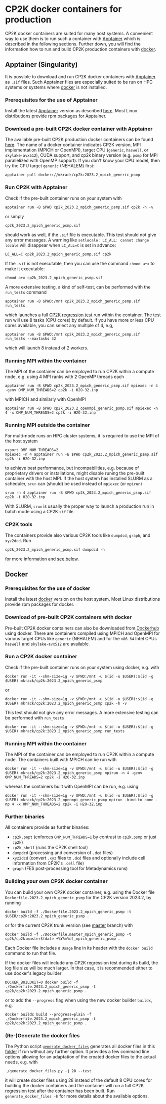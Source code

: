 # CP2K docker containers for production

CP2K docker containers are suited for many host systems. A convenient way to use them is to run such a container with [Apptainer](https://apptainer.org/) which is described in the following sections. Further down, you will find the information how to run and build CP2K production containers with [docker](https://docs.docker.com/).

## Apptainer (Singularity)

It is possible to download and run CP2K docker containers with [Apptainer](https://apptainer.org/) as `.sif` files. Such Apptainer files are especially suited to be run on HPC systems or systems where [docker](https://docs.docker.com/) is not installed.

### Prerequisites for the use of Apptainer

Install the latest [Apptainer](https://apptainer.org/) version as described [here](https://apptainer.org/docs/admin/latest/installation.html#installation-on-linux). Most Linux distributions provide rpm packages for Apptainer.

### Download a pre-built CP2K docker container with Apptainer

The available pre-built CP2K production docker containers can be found [here](https://hub.docker.com/repository/docker/mkrack/cp2k/tags?page=1&ordering=last_updated). The name of a docker container indicates CP2K version, MPI implementation (MPICH or OpenMPI), target CPU (`generic`, `haswell`, or `skylake-avx512`), CUDA support, and cp2k binary version (e.g. `psmp` for MPI parallelized with OpenMP support). If you don't know your CPU model, then try the CPU target `generic` (NEHALEM) first:

```
apptainer pull docker://mkrack/cp2k:2023.2_mpich_generic_psmp
```

### Run CP2K with Apptainer

Check if the pre-built container runs on your system with

```
apptainer run -B $PWD cp2k_2023.2_mpich_generic_psmp.sif cp2k -h -v
```

or simply

```
cp2k_2023.2_mpich_generic_psmp.sif
```

should work as well, if the `.sif` file is executable. This test should not give any error messages. A warning like `setlocale: LC_ALL: cannot change locale` will disappear when `LC_ALL=C` is set in advance:

```
LC_ALL=C cp2k_2023.2_mpich_generic_psmp.sif cp2k
```

If the `.sif` is not executable, then you can use the command `chmod a+x` to make it executable:

```
chmod a+x cp2k_2023.2_mpich_generic_psmp.sif
```

A more extensive testing, a kind of self-test, can be performed with the `run_tests` command

```
apptainer run -B $PWD:/mnt cp2k_2023.2_mpich_generic_psmp.sif run_tests
```

which launches a full [CP2K regression test](https://www.cp2k.org/dev:regtesting/) run within the container. The test run will use 8 tasks (CPU cores) by default. If you have more or less CPU cores available, you can select any multiple of 4, e.g,

```
apptainer run -B $PWD:/mnt cp2k_2023.2_mpich_generic_psmp.sif run_tests --maxtasks 32
```

which will launch 8 instead of 2 workers.

### Running MPI within the container

The MPI of the container can be employed to run CP2K within a compute node, e.g. using 4 MPI ranks with 2 OpenMP threads each

```
apptainer run -B $PWD cp2k_2023.2_mpich_generic_psmp.sif mpiexec -n 4 -genv OMP_NUM_THREADS=2 cp2k -i H2O-32.inp
```

with MPICH and similarly with OpenMPI

```
apptainer run -B $PWD cp2k_2023.2_openmpi_generic_psmp.sif mpiexec -n 4 -x OMP_NUM_THREADS=2 cp2k -i H2O-32.inp
```

### Running MPI outside the container

For multi-node runs on HPC cluster systems, it is required to use the MPI of the host system

```
export OMP_NUM_THREADS=2
mpiexec -n 4 apptainer run -B $PWD cp2k_2023.2_mpich_generic_psmp.sif cp2k -i H2O-32.inp
```

to achieve best performance, but incompabilities, e.g. because of proprietary drivers or installations, might disable runing the pre-built container with the host MPI. If the host system has installed SLURM as a scheduler, `srun` can (should) be used instead of `mpiexec` (or `mpirun`)

```
srun -n 4 apptainer run -B $PWD cp2k_2023.2_mpich_generic_psmp.sif cp2k -i H2O-32.inp
```

With SLURM, `srun` is usually the proper way to launch a production run in batch mode using a CP2K `sif` file.

### CP2K tools

The containers provide also various CP2K tools like `dumpdcd`, `graph`, and `xyz2dcd`. Run

```
cp2k_2023.2_mpich_generic_psmp.sif dumpdcd -h
```

for more information and [see below](#further-binaries).

## Docker

### Prerequisites for the use of docker

Install the latest [docker](https://docs.docker.com/get-docker/) version on the host system. Most Linux distributions provide rpm packages for docker.

### Download of pre-built CP2K containers with docker

Pre-built CP2K docker containers can also be downloaded from [Dockerhub](https://hub.docker.com/r/mkrack/cp2k/tags/) using docker. There are containers compiled using MPICH and OpenMPI for various target CPUs like `generic` (NEHALEM) and for the `x86_64` Intel CPUs `haswell` and `skylake-avx512` are available.

### Run a CP2K docker container

Check if the pre-built container runs on your system using docker, e.g. with

```
docker run -it --shm-size=1g -v $PWD:/mnt -u $(id -u $USER):$(id -g $USER) mkrack/cp2k:2023.2_mpich_generic_psmp
```

or

```
docker run -it --shm-size=1g -v $PWD:/mnt -u $(id -u $USER):$(id -g $USER) mkrack/cp2k:2023.2_mpich_generic_psmp cp2k -h -v
```

This test should not give any error messages. A more extensive testing can be performed with `run_tests`

```
docker run -it --shm-size=1g -v $PWD:/mnt -u $(id -u $USER):$(id -g $USER) mkrack/cp2k:2023.2_mpich_generic_psmp run_tests
```

### Running MPI within the container

The MPI of the container can be employed to run CP2K within a compute node. The containers built with MPICH can be run with

```
docker run -it --shm-size=1g -v $PWD:/mnt -u $(id -u $USER):$(id -g $USER) mkrack/cp2k:2023.2_mpich_generic_psmp mpirun -n 4 -genv OMP_NUM_THREADS=2 cp2k -i H2O-32.inp
```

whereas the containers built with OpenMPI can be run, e.g. using

```
docker run -it --shm-size=1g -v $PWD:/mnt -u $(id -u $USER):$(id -g $USER) mkrack/cp2k:2023.2_openmpi_generic_psmp mpirun -bind-to none -np 4 -x OMP_NUM_THREADS=2 cp2k -i H2O-32.inp
```

### Further binaries

All containers provide as further binaries:

- `cp2k.popt` (enforces `OMP_NUM_THREADS=1` by contrast to `cp2k.psmp` or just `cp2k`)
- `cp2k_shell` (runs the CP2K shell tool)
- `dumpdcd` (processing and conversion of `.dcd` files)
- `xyz2dcd` (convert `.xyz` files to `.dcd` files and optionally include cell information from CP2K's `.cell` file)
- `graph` (FES post-processing tool for Metadynamics runs)

### Building your own CP2K docker container

You can build your own CP2K docker container, e.g. using the Docker file `Dockerfile.2023.2_mpich_generic_psmp` for the CP2K version 2023.2, by running

```
docker build -f ./Dockerfile.2023.2_mpich_generic_psmp -t $USER/cp2k:2023.2_mpich_generic_psmp .
```

or for the current CP2K trunk version (see [master](https://github.com/cp2k/cp2k/tree/master) branch) with

```
docker build -f ./Dockerfile.master_mpich_generic_psmp -t cp2k/cp2k:master$(date +%Y%m%d)_mpich_generic_psmp .
```

Each Docker file includes a `Usage` line in its header with the `docker build` command to run that file.

If the docker files will include any CP2K regression test during its build, the log file size will be much larger. In that case, it is recommended either to use docker's legacy builder

```
DOCKER_BUILDKIT=0 docker build -f ./Dockerfile.2023.2_mpich_generic_psmp -t cp2k/cp2k:2023.2_mpich_generic_psmp .
```

or to add the `--progress` flag when using the new docker builder `buildx`, e.g.

```
docker buildx build --progress=plain -f ./Dockerfile.2023.2_mpich_generic_psmp -t cp2k/cp2k:2023.2_mpich_generic_psmp .
```

### (Re-)Generate the docker files

The Python script [`generate_docker_files`](https://github.com/cp2k/cp2k/tree/master/tools/docker/production/generate_docker_files.py) generates all docker files in this [folder](https://github.com/cp2k/cp2k/tree/master/tools/docker/production/) if run without any further option. It provides a few command line options allowing for an adaptation of the created docker files to the actual needs, e.g. with

```
./generate_docker_files.py -j 28 --test
```

it will create docker files using 28 instead of the default 8 CPU cores for building the docker containers and the container will run a full CP2K regression test after the container has been built. Run `generate_docker_files -h` for more details about the available options.
